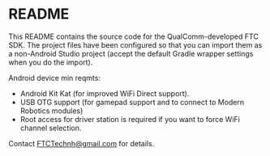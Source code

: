# README #

This README contains the source code for the QualComm-developed FTC SDK.  The project files have been configured so that you can import them as a non-Android Studio project (accept the default Gradle wrapper settings when you do the import). 

Android device min reqmts:

* Android Kit Kat (for improved WiFi Direct support).
* USB OTG support (for gamepad support and to connect to Modern Robotics modules)
* Root access for driver station is required if you want to force WiFi channel selection.

Contact FTCTechnh@gmail.com for details.